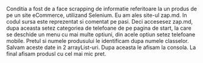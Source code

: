 Conditia a fost de a face scrapping de informatie referitoare la un produs de pe un site eCommerce, utilizand Selenium.
Eu am ales site-ul zap.md. In codul sursa este reprezentat si comentat pe pasi. Deci accesesez zap.md, dupa aceasta setez categoriea de telefoane de pe pagina de start, la care se deschide un menu cu mai multe optiuni, din acele optiun setez telefoane mobile.
Pretul si numele produsului le identificam dupa numele classelor. Salvam aceste date in 2 arrayList-uri. Dupa aceasta le afisam la consola. La final afisam produsl cu cel mai mic pret. 
